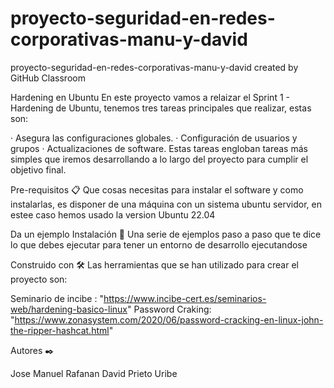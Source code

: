 # proyecto-seguridad-en-redes-corporativas-manu-y-david
proyecto-seguridad-en-redes-corporativas-manu-y-david created by GitHub Classroom


Hardening en Ubuntu
En este proyecto vamos a relaizar el Sprint 1 - Hardening de Ubuntu, tenemos tres tareas principales que realizar, estas son:

· Asegura las configuraciones globales.
· Configuración de usuarios y grupos
· Actualizaciones de software.
Estas tareas engloban tareas más simples que iremos desarrollando a lo largo del proyecto para cumplir el objetivo final.


Pre-requisitos 📋
Que cosas necesitas para instalar el software y como instalarlas, es disponer de una máquina con un sistema ubuntu servidor, en estee caso hemos usado la version
Ubuntu 22.04

Da un ejemplo
Instalación 🔧
Una serie de ejemplos paso a paso que te dice lo que debes ejecutar para tener un entorno de desarrollo ejecutandose

Construido con 🛠️
Las herramientas que se han utilizado para crear el proyecto son:

Seminario de incibe : "https://www.incibe-cert.es/seminarios-web/hardening-basico-linux"
Password Craking: "https://www.zonasystem.com/2020/06/password-cracking-en-linux-john-the-ripper-hashcat.html"

Autores ✒️

Jose Manuel Rafanan
David Prieto Uribe

